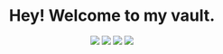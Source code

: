 <h1 align="center"><img src = "">Hey! Welcome to my vault.
</h1>

<p align="center">
    <a href = "https://www.facebook.com/hifazmh/"><img src="https://img.icons8.com/fluency/48/null/facebook-circled.png"/></a>
<a href = "https://twitter.com/mhhifazofficial/"><img src="https://img.icons8.com/fluency/48/null/twitter-circled.png"/></a>
<a href = "https://www.instagram.com/mhhifaz/"><img src="https://img.icons8.com/fluency/48/null/instagram-new.png"/></a>
<a href = "https://www.youtube.com/channel/@mhhifaz"><img src="https://img.icons8.com/fluency/48/null/youtube-play.png"/></a>
</p>
